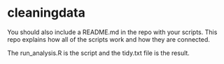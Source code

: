# cleaningdata

You should also include a README.md in the repo with your scripts. 
This repo explains how all of the scripts work and how they are connected. 

The run_analysis.R is the script and the tidy.txt file is the result.  
